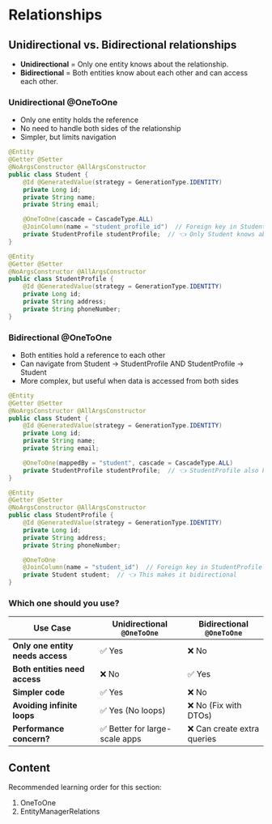 # Relationships

## Unidirectional vs. Bidirectional relationships

- **Unidirectional** = Only one entity knows about the relationship.
- **Bidirectional** = Both entities know about each other and can access each other.

### Unidirectional @OneToOne

- Only one entity holds the reference
- No need to handle both sides of the relationship
- Simpler, but limits navigation

```java
@Entity
@Getter @Setter
@NoArgsConstructor @AllArgsConstructor
public class Student {
    @Id @GeneratedValue(strategy = GenerationType.IDENTITY)
    private Long id;
    private String name;
    private String email;

    @OneToOne(cascade = CascadeType.ALL)
    @JoinColumn(name = "student_profile_id")  // Foreign key in Student table
    private StudentProfile studentProfile;  // 👈 Only Student knows about StudentProfile
}

@Entity
@Getter @Setter
@NoArgsConstructor @AllArgsConstructor
public class StudentProfile {
    @Id @GeneratedValue(strategy = GenerationType.IDENTITY)
    private Long id;
    private String address;
    private String phoneNumber;
}
```

### Bidirectional @OneToOne

- Both entities hold a reference to each other
- Can navigate from Student → StudentProfile AND StudentProfile → Student
- More complex, but useful when data is accessed from both sides

```java
@Entity
@Getter @Setter
@NoArgsConstructor @AllArgsConstructor
public class Student {
    @Id @GeneratedValue(strategy = GenerationType.IDENTITY)
    private Long id;
    private String name;
    private String email;

    @OneToOne(mappedBy = "student", cascade = CascadeType.ALL)
    private StudentProfile studentProfile;  // 👈 StudentProfile also knows Student
}

@Entity
@Getter @Setter
@NoArgsConstructor @AllArgsConstructor
public class StudentProfile {
    @Id @GeneratedValue(strategy = GenerationType.IDENTITY)
    private Long id;
    private String address;
    private String phoneNumber;

    @OneToOne
    @JoinColumn(name = "student_id")  // Foreign key in StudentProfile table
    private Student student;  // 👈 This makes it bidirectional
}
```

### Which one should you use?

| **Use Case**                     | **Unidirectional `@OneToOne`** | **Bidirectional `@OneToOne`** |
| -------------------------------- | ------------------------------ | ----------------------------- |
| **Only one entity needs access** | ✅ Yes                         | ❌ No                         |
| **Both entities need access**    | ❌ No                          | ✅ Yes                        |
| **Simpler code**                 | ✅ Yes                         | ❌ No                         |
| **Avoiding infinite loops**      | ✅ Yes (No loops)              | ❌ No (Fix with DTOs)         |
| **Performance concern?**         | ✅ Better for large-scale apps | ❌ Can create extra queries   |

## Content

Recommended learning order for this section:

1. OneToOne
2. EntityManagerRelations
